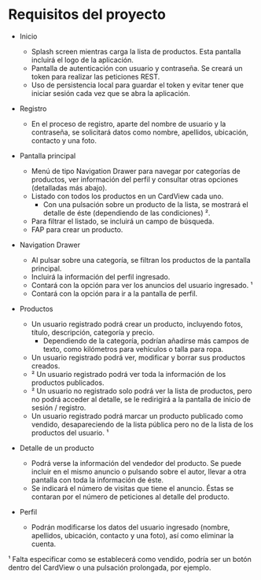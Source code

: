 # Requisitos del proyecto

* Inicio
    * Splash screen mientras carga la lista de productos. Esta pantalla incluirá el logo de la aplicación.
    * Pantalla de autenticación con usuario y contraseña. Se creará un token para realizar las peticiones REST.
    * Uso de persistencia local para guardar el token y evitar tener que iniciar sesión cada vez que se abra la aplicación.

* Registro
    * En el proceso de registro, aparte del nombre de usuario y la contraseña, se solicitará datos como nombre, apellidos, ubicación, contacto y una foto.

* Pantalla principal
    * Menú de tipo Navigation Drawer para navegar por categorías de productos, ver información del perfil y consultar otras opciones (detalladas más abajo).
    * Listado con todos los productos en un CardView cada uno.
        * Con una pulsación sobre un producto de la lista, se mostrará el detalle de éste (dependiendo de las condiciones) ².
    * Para filtrar el listado, se incluirá un campo de búsqueda.
    * FAP para crear un producto.

* Navigation Drawer
    * Al pulsar sobre una categoría, se filtran los productos de la pantalla principal.
    * Incluirá la información del perfil ingresado.
    * Contará con la opción para ver los anuncios del usuario ingresado. ¹
    * Contará con la opción para ir a la pantalla de perfil.

* Productos
    * Un usuario registrado podrá crear un producto, incluyendo fotos, título, descripción, categoría y precio.
        * Dependiendo de la categoría, podrían añadirse más campos de texto, como kilómetros para vehículos o talla para ropa.
    * Un usuario registrado podrá ver, modificar y borrar sus productos creados.
    * ² Un usuario registrado podrá ver toda la información de los productos publicados.
    * ² Un usuario no registrado solo podrá ver la lista de productos, pero no podrá acceder al detalle, se le redirigirá a la pantalla de inicio de sesión / registro.
    * Un usuario registrado podrá marcar un producto publicado como vendido, desapareciendo de la lista pública pero no de la lista de los productos del usuario. ¹

* Detalle de un producto
    * Podrá verse la información del vendedor del producto. Se puede incluir en el mismo anuncio o pulsando sobre el autor, llevar a otra pantalla con toda la información de éste.
    * Se indicará el número de visitas que tiene el anuncio. Éstas se contaran por el número de peticiones al detalle del producto.

* Perfil
    * Podrán modificarse los datos del usuario ingresado (nombre, apellidos, ubicación, contacto y una foto), así como eliminar la cuenta.

¹ Falta especificar como se establecerá como vendido, podría ser un botón dentro del CardView o una pulsación prolongada, por ejemplo.
